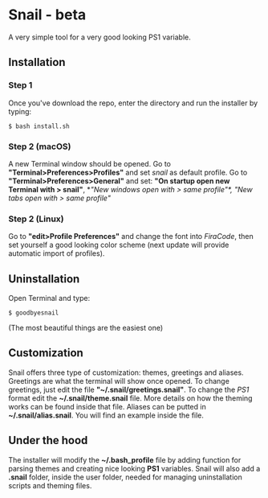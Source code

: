 # Snail - beta
A very simple tool for a very good looking PS1 variable.


## Installation
### Step 1
Once you've download the repo, enter the directory and run the installer by
typing:
```
$ bash install.sh
```

### Step 2 (macOS)
A new Terminal window should be opened. Go to
**"Terminal>Preferences>Profiles"** and set *snail* as default profile. Go to
**"Terminal>Preferences>General"** and set: **"On startup open new Terminal
with > snail"**, **"New windows open with > same profile"*, *"New tabs open
with > same profile"**

### Step 2 (Linux)
Go to **"edit>Profile Preferences"** and change the font into *FiraCode*, then
set yourself a good looking color scheme (next update will provide automatic
import of profiles).


## Uninstallation
Open Terminal and type:
```
$ goodbyesnail
```
(The most beautiful things are the easiest one)


## Customization
Snail offers three type of customization: themes, greetings and aliases. Greetings are
what the terminal will show once opened. To change greetings, just edit the
file **"~/.snail/greetings.snail"**. To change the *PS1* format edit the
**~/.snail/theme.snail** file. More details on how the theming works can be
found inside that file. Aliases can be putted in **~/.snail/alias.snail**. You will find an example inside the file.


## Under the hood
The installer will modify the **~/.bash_profile** file by adding function for
parsing themes and creating nice looking **PS1** variables. Snail will also add
a **.snail** folder, inside the user folder, needed for managing uninstallation
scripts and theming files.
